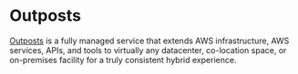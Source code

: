 # Outposts

[Outposts](https://aws.amazon.com/outposts/) is a fully managed service that extends AWS infrastructure, AWS services, APIs, and tools to virtually any datacenter, co-location space, or on-premises facility for a truly consistent hybrid experience.
